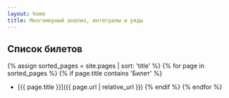 ```yaml
---
layout: home
title: Многомерный анализ, интегралы и ряды
---
```

## Список билетов

{% assign sorted_pages = site.pages | sort: 'title' %}
{% for page in sorted_pages %}
  {% if page.title contains 'Билет' %}
  * [{{ page.title }}]({{ page.url | relative_url }})
  {% endif %}
{% endfor %}
